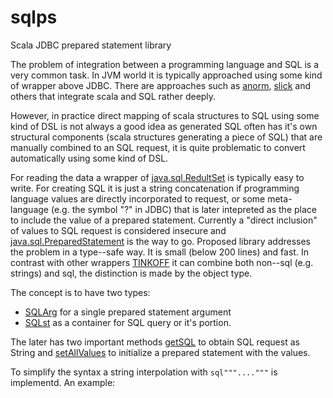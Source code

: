 # sqlps
Scala JDBC prepared statement library


The problem of integration between a programming language and SQL is a very common task.
In JVM world it is typically approached using some kind of wrapper above JDBC.
There are approaches such as
[anorm](http://playframework.github.io/anorm/),
[slick](https://scala-slick.org/doc/3.2.1/sql.html)
and others that integrate scala and SQL rather deeply.

However, in practice direct mapping of scala structures
to SQL using some kind of DSL
is not always a good idea as generated SQL often has it's own
structural components (scala structures generating a piece of SQL)
that are manually combined to an SQL request, it is quite problematic
to convert automatically using some kind of DSL.

For reading the data a wrapper of
[java.sql.RedultSet](https://docs.oracle.com/en/java/javase/17/docs/api/java.sql/java/sql/ResultSet.html)
is typically easy to write.
For creating SQL it is just a string concatenation
if programming language values are directly incorporated to request,
or some meta-language (e.g. the symbol "?" in JDBC) that is later
intepreted as the place to include the value of a prepared statement.
Currently a "direct inclusion" of values to SQL request is considered insecure and
[java.sql.PreparedStatement](https://docs.oracle.com/en/java/javase/17/docs/api/java.sql/java/sql/PreparedStatement.html)
is the way to go. Proposed library addresses the problem in a type--safe way. It is small (below 200 lines) and fast.
In contrast with other wrappers
[TINKOFF](https://habr.com/ru/company/tinkoff/blog/193396/)
it can combine both non--sql (e.g. strings) and sql, the distinction
is made by the object type.

The concept is to have two types:
* [SQLArg](https://mal19992.github.io/sqlps/docs/api/com/padverb/sqlps/SQLArg.html) for a single prepared statement argument
* [SQLst](https://mal19992.github.io/sqlps/docs/api/com/padverb/sqlps/SQLst.html) as a container for SQL query or it's portion.

The later has two important methods
[getSQL](https://mal19992.github.io/sqlps/docs/api/com/padverb/sqlps/SQLst.html#getSQL():String) to obtain SQL request as String and
[setAllValues](https://mal19992.github.io/sqlps/docs/api/com/padverb/sqlps/SQLst.html#setAllValues(s:java.sql.PreparedStatement):Int) to initialize a prepared statement with the values.

To simplify the syntax a string interpolation with `sql"""...."""` is implementd.
An example:
